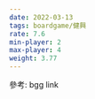 ```yaml
---
date: 2022-03-13
tags: boardgame/健興
rate: 7.6
min-player: 2
max-player: 4
weight: 3.77
---
```


參考: bgg link


